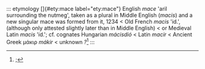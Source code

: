 ::: etymology
[]{#ety:mace label="ety:mace"} English *mace* 'aril surrounding the
nutmeg', taken as a plural in Middle English (*macis*) and a new
singular mace was formed from it, 1234 \< Old French *macis* 'id.',
(although only attested slightly later than in Middle English) \< or
Medieval Latin *macis* 'id.'; cf. cognates Hungarian *mácisdió* \< Latin
*macir* \< Ancient Greek μάκιρ *mákir* \< unknown *?*[^1]
:::

[^1]: ;
